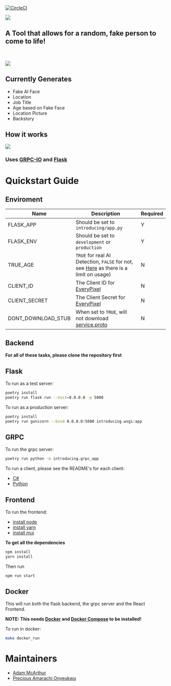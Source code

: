[![CircleCI](https://dl.circleci.com/status-badge/img/gh/Sharpz7/introducing/tree/main.svg?style=svg)](https://dl.circleci.com/status-badge/redirect/gh/Sharpz7/introducing/tree/main)

![](https://files.mcaq.me/5395a.jpg)

## A Tool that allows for a random, fake person to come to life!
<br>

![](https://files.mcaq.me/60k66.jpg)

## Currently Generates

- Fake AI Face
- Location
- Job Title
- Age based on Fake Face
- Location Picture
- Backstory

## How it works

![](https://files.mcaq.me/x02ar.jpg)

### Uses [GRPC-IO](https://grpc.io/) and [Flask](https://flask.palletsprojects.com/en/2.1.x/)

# Quickstart Guide

## Enviroment

| Name                  | Description                                                     | Required |
|-----------------------|-----------------------------------------------------------------|----------|
| FLASK_APP             | Should be set to `introducing/app.py`                           | Y        |
| FLASK_ENV             | Should be set to `development` or `production`                  | Y        |
| TRUE_AGE              | `TRUE` for real AI Detection, `FALSE` for not, see [Here](https://labs.everypixel.com/api/account/balance) as there is a limit on usage) | N        |
| CLIENT_ID             | The Client ID for [EveryPixel](https://labs.everypixel.com)     | N        |
| CLIENT_SECRET         | The Client Secret for [EveryPixel](https://labs.everypixel.com) | N        |
| DONT_DOWNLOAD_STUB    | When set to `TRUE`, will not download [service.proto](https://github.com/Sharpz7/introducing/blob/main/proto/service.proto)         | N        |

## Backend

**For all of these tasks, please clone the repository first**

## Flask

To run as a test server:

```bash
poetry install
poetry run flask run --host=0.0.0.0 -p 5000
```

To run as a production server:

```bash
poetry install
poetry run gunicorn --bind 0.0.0.0:5000 introducing.wsgi:app
```

## GRPC

To run the grpc server:

```bash
poetry run python -m introducing.grpc_app
```

To run a client, please see the README's for each client:

- [C#](https://github.com/Sharpz7/introducing/tree/main/clients/dotnet)
- [Python](https://github.com/Sharpz7/introducing/tree/main/clients/python)


## Frontend

To run the frontend:

- [install node](https://nodejs.org/en/download/)
- [install yarn](https://classic.yarnpkg.com/lang/en/docs/install/)
- [install mui](https://mui.com/material-ui/getting-started/installation/)

**To get all the dependencies**

```bash
npm install
yarn install
```

Then run

```bash
npm run start
```

## Docker

This will run both the flask backend, the grpc server and the React Frontend.

**NOTE: This needs [Docker](https://docs.docker.com/get-docker/) and [Docker Compose](https://docs.docker.com/compose/install/) to be installed!**

To run in docker:

```bash
make docker_run
```

# Maintainers

- [Adam McArthur](https://github.com/Sharpz7)
- [Precious Amarachi Onyeukwu](https://github.com/kindyluv)
